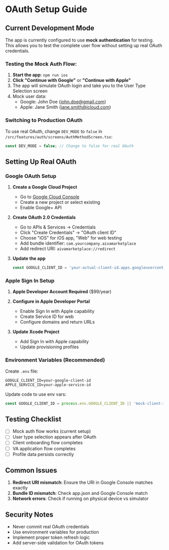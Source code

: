 # OAuth Setup Guide

## Current Development Mode

The app is currently configured to use **mock authentication** for testing. This allows you to test the complete user flow without setting up real OAuth credentials.

### Testing the Mock Auth Flow:

1. **Start the app**: `npm run ios`
2. **Click "Continue with Google"** or **"Continue with Apple"**
3. The app will simulate OAuth login and take you to the User Type Selection screen
4. Mock user data:
   - Google: John Doe (john.doe@gmail.com)
   - Apple: Jane Smith (jane.smith@icloud.com)

### Switching to Production OAuth

To use real OAuth, change `DEV_MODE` to `false` in `/src/features/auth/screens/AuthMethodScreen.tsx`:

```typescript
const DEV_MODE = false; // Change to false for real OAuth
```

## Setting Up Real OAuth

### Google OAuth Setup

1. **Create a Google Cloud Project**
   - Go to [Google Cloud Console](https://console.cloud.google.com)
   - Create a new project or select existing
   - Enable Google+ API

2. **Create OAuth 2.0 Credentials**
   - Go to APIs & Services → Credentials
   - Click "Create Credentials" → "OAuth client ID"
   - Choose "iOS" for iOS app, "Web" for web testing
   - Add bundle identifier: `com.yourcompany.aivamarketplace`
   - Add redirect URI: `aivamarketplace://redirect`

3. **Update the app**
   ```typescript
   const GOOGLE_CLIENT_ID = 'your-actual-client-id.apps.googleusercontent.com';
   ```

### Apple Sign In Setup

1. **Apple Developer Account Required** ($99/year)

2. **Configure in Apple Developer Portal**
   - Enable Sign In with Apple capability
   - Create Service ID for web
   - Configure domains and return URLs

3. **Update Xcode Project**
   - Add Sign In with Apple capability
   - Update provisioning profiles

### Environment Variables (Recommended)

Create `.env` file:
```
GOOGLE_CLIENT_ID=your-google-client-id
APPLE_SERVICE_ID=your-apple-service-id
```

Update code to use env vars:
```typescript
const GOOGLE_CLIENT_ID = process.env.GOOGLE_CLIENT_ID || 'mock-client-id';
```

## Testing Checklist

- [ ] Mock auth flow works (current setup)
- [ ] User type selection appears after OAuth
- [ ] Client onboarding flow completes
- [ ] VA application flow completes
- [ ] Profile data persists correctly

## Common Issues

1. **Redirect URI mismatch**: Ensure the URI in Google Console matches exactly
2. **Bundle ID mismatch**: Check app.json and Google Console match
3. **Network errors**: Check if running on physical device vs simulator

## Security Notes

- Never commit real OAuth credentials
- Use environment variables for production
- Implement proper token refresh logic
- Add server-side validation for OAuth tokens